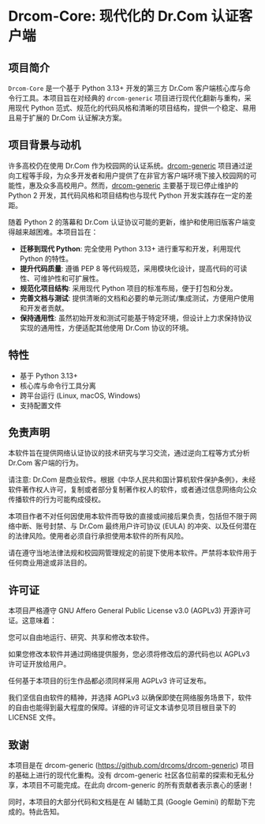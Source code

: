 # Drcom-Core: 现代化的 Dr.Com 认证客户端

## 项目简介

`Drcom-Core` 是一个基于 Python 3.13+ 开发的第三方 Dr.Com 客户端核心库与命令行工具。本项目旨在对经典的 `drcom-generic` 项目进行现代化翻新与重构，采用现代 Python 范式、规范化的代码风格和清晰的项目结构，提供一个稳定、易用且易于扩展的 Dr.Com 认证解决方案。

## 项目背景与动机

许多高校仍在使用 Dr.Com 作为校园网的认证系统。[drcom-generic](https://github.com/drcoms/drcom-generic "drcom-generic") 项目通过逆向工程等手段，为众多开发者和用户提供了在非官方客户端环境下接入校园网的可能性，惠及众多高校用户。然而，[drcom-generic](https://github.com/drcoms/drcom-generic "drcom-generic") 主要基于现已停止维护的 Python 2 开发，其代码风格和项目结构也与现代 Python 开发实践存在一定的差距。

随着 Python 2 的落幕和 Dr.Com 认证协议可能的更新，维护和使用旧版客户端变得越来越困难。本项目旨在：

* **迁移到现代 Python**: 完全使用 Python 3.13+ 进行重写和开发，利用现代 Python 的特性。
* **提升代码质量**: 遵循 PEP 8 等代码规范，采用模块化设计，提高代码的可读性、可维护性和可扩展性。
* **规范化项目结构**: 采用现代 Python 项目的标准布局，便于打包和分发。
* **完善文档与测试**: 提供清晰的文档和必要的单元测试/集成测试，方便用户使用和开发者贡献。
* **保持通用性**: 虽然初始开发和测试可能基于特定环境，但设计上力求保持协议实现的通用性，方便适配其他使用 Dr.Com 协议的环境。

## 特性

* 基于 Python 3.13+
* 核心库与命令行工具分离
* 跨平台运行 (Linux, macOS, Windows)
* 支持配置文件

## 免责声明
本软件旨在提供网络认证协议的技术研究与学习交流，通过逆向工程等方式分析 Dr.Com 客户端的行为。

请注意: Dr.Com 是商业软件。根据《中华人民共和国计算机软件保护条例》，未经软件著作权人许可，复制或者部分复制著作权人的软件，或者通过信息网络向公众传播软件的行为可能构成侵权。

本项目作者不对任何因使用本软件而导致的直接或间接后果负责，包括但不限于网络中断、账号封禁、与 Dr.Com 最终用户许可协议 (EULA) 的冲突、以及任何潜在的法律风险。使用者必须自行承担使用本软件的所有风险。

请在遵守当地法律法规和校园网管理规定的前提下使用本软件。严禁将本软件用于任何商业用途或非法目的。

## 许可证
本项目严格遵守 GNU Affero General Public License v3.0 (AGPLv3) 开源许可证。这意味着：

您可以自由地运行、研究、共享和修改本软件。

如果您修改本软件并通过网络提供服务，您必须将修改后的源代码也以 AGPLv3 许可证开放给用户。

任何基于本项目的衍生作品都必须同样采用 AGPLv3 许可证发布。

我们坚信自由软件的精神，并选择 AGPLv3 以确保即使在网络服务场景下，软件的自由也能得到最大程度的保障。详细的许可证文本请参见项目根目录下的 LICENSE 文件。

## 致谢
本项目是在 drcom-generic (https://github.com/drcoms/drcom-generic) 项目的基础上进行的现代化重构。没有 drcom-generic 社区各位前辈的探索和无私分享，本项目不可能完成。在此向 drcom-generic 的所有贡献者表示衷心的感谢！

同时，本项目的大部分代码和文档是在 AI 辅助工具 (Google Gemini) 的帮助下完成的。特此告知。
